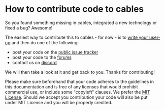 # How to contribute code to cables

So you found something missing in cables, integrated a new technology or fixed a bug? Awesome!

The easiest way to contribute this to cables - for now - is to [write your user-op](../../../5_writing_ops/dev_ops/dev_ops) and then do one of the following:

- post your code on the [public issue tracker](https://github.com/cables-gl/cables_docs/issues)
- post your code to the [forums](https://github.com/cables-gl/cables_docs/discussions/categories/show-and-tell)
- contact us on [discord](https://discord.gg/AGTarWv)

We will then take a look at it and get back to you. Thanks for contributing!

Please make sure beforehand that your code adheres to the guidelines in this documentation and is free of any licenses that would prohibit commercial use, or include some "copyleft" clauses. 
We prefer the [MIT License](https://opensource.org/licenses/MIT). Should we accept you contribution your code will also be put under MIT License and you will be properly credited.

